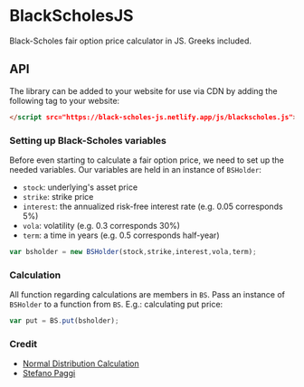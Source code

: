 # BlackScholesJS
Black-Scholes fair option price calculator in JS. Greeks included.  

## API
The library can be added to your website for use via CDN by adding the following tag to your website:
```html
</script src="https://black-scholes-js.netlify.app/js/blackscholes.js">
```

### Setting up Black-Scholes variables
Before even starting to calculate a fair option price, we need to set up the needed variables.
Our variables are held in an instance of `BSHolder`:
- `stock`: underlying's asset price
- `strike`: strike price
- `interest`: the annualized risk-free interest rate (e.g. 0.05 corresponds 5%)
- `vola`: volatility (e.g. 0.3 corresponds 30%)
- `term`:  a time in years (e.g. 0.5 corresponds half-year)
```javascript
var bsholder = new BSHolder(stock,strike,interest,vola,term);
```

### Calculation
All function regarding calculations are members in `BS`.
Pass an instance of `BSHolder` to a function from `BS`.
E.g.: calculating put price:
```javascript
var put = BS.put(bsholder);
```

### Credit
- [Normal Distribution Calculation](http://www.math.ucla.edu/~tom/distributions/normal.html)
- [Stefano Paggi](https://github.com/paggist)


